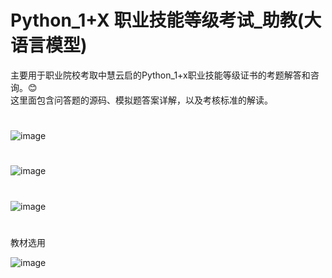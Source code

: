 # Python_1+X 职业技能等级考试_助教(大语言模型)


主要用于职业院校考取中慧云启的Python_1+x职业技能等级证书的考题解答和咨询。😊  
这里面包含问答题的源码、模拟题答案详解，以及考核标准的解读。  
 

#


![image](https://github.com/mmb135/python_tutor/assets/156198133/799122b6-cc55-437a-9637-ad99d13a531f)
#

![image](https://github.com/mmb135/python_tutor/assets/156198133/ab0f6b5f-9128-4b62-9b3a-820778102a2e)

#
![image](https://github.com/mmb135/python_tutor/assets/156198133/4b6bace5-8568-4793-87d1-6e8678163fe5)


#
教材选用

![image](https://github.com/mmb135/python_tutor/assets/156198133/8995537c-9ca1-4272-8371-88679396650b)


